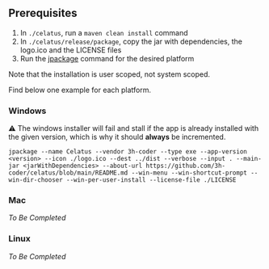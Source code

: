 ## Prerequisites

1. In `./celatus`, run a `maven clean install` command
2. In `./celatus/release/package`, copy the jar with dependencies, the logo.ico and the LICENSE files
3. Run the [jpackage](https://docs.oracle.com/en/java/javase/17/docs/specs/man/jpackage.html) command for the desired platform

Note that the installation is user scoped, not system scoped.

Find below one example for each platform.

### Windows 

⚠️ The windows installer will fail and stall if the app is already installed with the given version, which is why it should **always** be incremented.

    jpackage --name Celatus --vendor 3h-coder --type exe --app-version <version> --icon ./logo.ico --dest ../dist --verbose --input . --main-jar <jarWithDependencies> --about-url https://github.com/3h-coder/celatus/blob/main/README.md --win-menu --win-shortcut-prompt --win-dir-chooser --win-per-user-install --license-file ./LICENSE

### Mac

*To Be Completed*

### Linux

*To Be Completed*